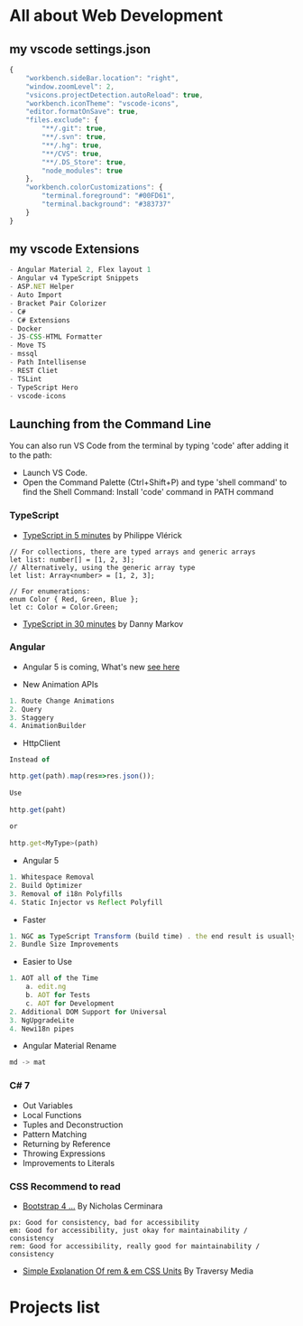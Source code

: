# All about Web Development

## my vscode settings.json

```javascript
{
    "workbench.sideBar.location": "right",
    "window.zoomLevel": 2,
    "vsicons.projectDetection.autoReload": true,
    "workbench.iconTheme": "vscode-icons",
    "editor.formatOnSave": true,
    "files.exclude": {
        "**/.git": true,
        "**/.svn": true,
        "**/.hg": true,
        "**/CVS": true,
        "**/.DS_Store": true,
        "node_modules": true
    },
    "workbench.colorCustomizations": {
        "terminal.foreground": "#00FD61",
        "terminal.background": "#383737"
    }
}


```
## my vscode Extensions

```javascript
- Angular Material 2, Flex layout 1
- Angular v4 TypeScript Snippets
- ASP.NET Helper
- Auto Import
- Bracket Pair Colorizer
- C#
- C# Extensions
- Docker
- JS-CSS-HTML Formatter
- Move TS
- mssql
- Path Intellisense
- REST Cliet
- TSLint
- TypeScript Hero
- vscode-icons


```
## Launching from the Command Line
You can also run VS Code from the terminal by typing 'code' after adding it to the path:

- Launch VS Code.
- Open the Command Palette (Ctrl+Shift+P) and type 'shell command' to find the Shell Command: Install 'code' command in PATH command

### TypeScript
- [TypeScript in 5 minutes](https://learnxinyminutes.com/docs/typescript/) by Philippe Vlérick
```
// For collections, there are typed arrays and generic arrays
let list: number[] = [1, 2, 3];
// Alternatively, using the generic array type
let list: Array<number> = [1, 2, 3];

```
```
// For enumerations:
enum Color { Red, Green, Blue };
let c: Color = Color.Green;
```
- [TypeScript in 30 minutes](https://tutorialzine.com/2016/07/learn-typescript-in-30-minutes) by Danny Markov

### Angular

- Angular 5 is coming, What's new [see here](https://www.youtube.com/watch?v=T83qYxlVOBw&feature=youtu.be&t=2411)

- New Animation APIs

```javascript
1. Route Change Animations
2. Query
3. Staggery
4. AnimationBuilder

```

- HttpClient
```javascript
Instead of

http.get(path).map(res=>res.json());
 
Use
 
http.get(paht)
 
or
 
http.get<MyType>(path)
```
- Angular 5
```javascript
1. Whitespace Removal
2. Build Optimizer
3. Removal of i18n Polyfills
4. Static Injector vs Reflect Polyfill
```

- Faster
```javascript
1. NGC as TypeScript Transform (build time) . the end result is usually 40% faster AOT builds
2. Bundle Size Improvements
```

- Easier to Use
```javascript
1. AOT all of the Time
    a. edit.ng
    b. AOT for Tests
    c. AOT for Development
2. Additional DOM Support for Universal
3. NgUpgradeLite
4. Newi18n pipes
```

- Angular Material Rename

```javascript
md -> mat
```

### C# 7

- Out Variables
- Local Functions
- Tuples and Deconstruction
- Pattern Matching
- Returning by Reference
- Throwing Expressions
- Improvements to Literals

### CSS Recommend to read 
 
- [Bootstrap 4 ...](https://scotch.io/tutorials/a-look-at-bootstrap-4s-new-reset-rebootcss?utm_source=SitePoint&utm_medium=email&utm_campaign=Versioning) By Nicholas Cerminara 
```
px: Good for consistency, bad for accessibility
em: Good for accessibility, just okay for maintainability / consistency
rem: Good for accessibility, really good for maintainability / consistency

```
- [Simple Explanation Of rem & em CSS Units](https://www.youtube.com/watch?v=H4UtKu11yXg&list=PLillGF-RfqbZTASqIqdvm1R5mLrQq79CU&index=26) By Traversy Media


# Projects list
